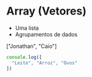 # Array (Vetores)
  * Uma lista
  * Agrupamentos de dados

  ["Jonathan", "Caio"]

  ```javascript
  console.log([
    "Leite", "Arroz", "Ovos"
  ])

  ```

